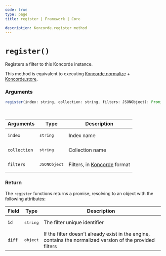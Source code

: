 ```yaml
---
code: true
type: page
title: register | Framework | Core

description: Koncorde.register method
---
```


# `register()`

Registers a filter to this Koncorde instance.

This method is equivalent to executing [Koncorde.normalize](/core/2/framework/classes/koncorde/normalize) + [Koncorde.store](/core/2/framework/classes/koncorde/store).

### Arguments

```js
register(index: string, collection: string, filters: JSONObject): Promise<{ id: string, diff: JSONObject }>;
```

<br/>

| Arguments    | Type              | Description                                     |
| ------------ | ----------------- | ----------------------------------------------- |
| `index`      | <pre>string</pre> | Index name                                      |
| `collection` | <pre>string</pre> | Collection name                                 |
| `filters`    | <pre>JSONObject</pre> | Filters, in [Koncorde](/core/2/api/koncorde-filters-syntax) format |

### Return

The `register` functions returns a promise, resolving to an object with the following attributes:

| Field  | Type              | Description                                                                                                |
| ------ | ----------------- | ---------------------------------------------------------------------------------------------------------- |
| `id`   | <pre>string</pre> | The filter unique identifier                                                                               |
| `diff` | <pre>object</pre> | If the filter doesn't already exist in the engine, contains the normalized version of the provided filters |
